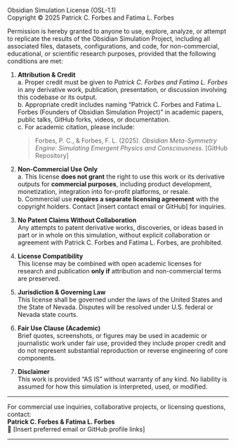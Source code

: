 Obsidian Simulation License (OSL-1.1)  
Copyright © 2025 Patrick C. Forbes and Fatima L. Forbes  

Permission is hereby granted to anyone to use, explore, analyze, or attempt to replicate the results of the Obsidian Simulation Project, including all associated files, datasets, configurations, and code, for non-commercial, educational, or scientific research purposes, provided that the following conditions are met:

1. **Attribution & Credit**  
   a. Proper credit must be given to *Patrick C. Forbes and Fatima L. Forbes* in any derivative work, publication, presentation, or discussion involving this codebase or its output.  
   b. Appropriate credit includes naming “Patrick C. Forbes and Fatima L. Forbes (Founders of Obsidian Simulation Project)” in academic papers, public talks, GitHub forks, videos, or documentation.  
   c. For academic citation, please include:  
   > Forbes, P. C., & Forbes, F. L. (2025). *Obsidian Meta-Symmetry Engine: Simulating Emergent Physics and Consciousness*. [GitHub Repository]

2. **Non-Commercial Use Only**  
   a. This license **does not grant** the right to use this work or its derivative outputs for **commercial purposes**, including product development, monetization, integration into for-profit platforms, or resale.  
   b. Commercial use **requires a separate licensing agreement** with the copyright holders. Contact [insert contact email or GitHub] for inquiries.

3. **No Patent Claims Without Collaboration**  
   Any attempts to patent derivative works, discoveries, or ideas based in part or in whole on this simulation, without explicit collaboration or agreement with Patrick C. Forbes and Fatima L. Forbes, are prohibited.

4. **License Compatibility**  
   This license may be combined with open academic licenses for research and publication **only if** attribution and non-commercial terms are preserved.

5. **Jurisdiction & Governing Law**  
   This license shall be governed under the laws of the United States and the State of Nevada. Disputes will be resolved under U.S. federal or Nevada state courts.

6. **Fair Use Clause (Academic)**  
   Brief quotes, screenshots, or figures may be used in academic or journalistic work under fair use, provided they include proper credit and do not represent substantial reproduction or reverse engineering of core components.

7. **Disclaimer**  
   This work is provided “AS IS” without warranty of any kind. No liability is assumed for how this simulation is interpreted, used, or modified.

---

For commercial use inquiries, collaborative projects, or licensing questions, contact:  
**Patrick C. Forbes & Fatima L. Forbes**  
📧 [Insert preferred email or GitHub profile links]

---
